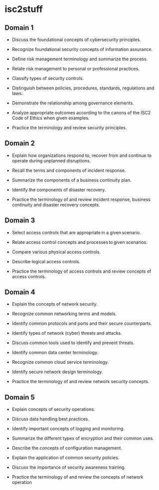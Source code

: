 # isc2stuff

## Domain 1 

- Discuss the foundational concepts of cybersecurity principles.

- Recognize foundational security concepts of information assurance.

- Define risk management terminology and summarize the process.

- Relate risk management to personal or professional practices.

- Classify types of security controls.

- Distinguish between policies, procedures, standards, regulations and laws.

- Demonstrate the relationship among governance elements.

- Analyze appropriate outcomes according to the canons of the ISC2 Code of Ethics when given examples.

- Practice the terminology and review security principles.

## Domain 2	
- Explain how organizations respond to, recover from and continue to operate during unplanned disruptions. 

- Recall the terms and components of incident response. 

- Summarize the components of a business continuity plan. 

- Identify the components of disaster recovery.

- Practice the terminology of and review incident response, business continuity and disaster recovery concepts.      

## Domain 3	
- Select access controls that are appropriate in a given scenario.

- Relate access control concepts and processes to given scenarios.

- Compare various physical access controls.

- Describe logical access controls.

- Practice the terminology of access controls and review concepts of access controls.

## Domain 4	
- Explain the concepts of network security. 

- Recognize common networking terms and models. 

- Identify common protocols and ports and their secure counterparts. 

- Identify types of network (cyber) threats and attacks. 

- Discuss common tools used to identify and prevent threats. 

- Identify common data center terminology. 

- Recognize common cloud service terminology. 

- Identify secure network design terminology. 

- Practice the terminology of and review network security concepts. 

## Domain 5	
- Explain concepts of security operations.

- Discuss data handling best practices.

- Identify important concepts of logging and monitoring.

- Summarize the different types of encryption and their common uses.

- Describe the concepts of configuration management.

- Explain the application of common security policies.

- Discuss the importance of security awareness training.

- Practice the terminology of and review the concepts of network operation
